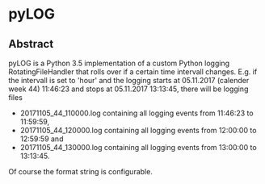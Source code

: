 # pyLOG

## Abstract

pyLOG is a Python 3.5 implementation of a custom Python logging RotatingFileHandler that rolls over if a certain
time intervall changes. E.g. if the intervall is set to 'hour' and the logging starts at 05.11.2017
(calender week 44) 11:46:23 and stops at 05.11.2017 13:13:45, there will be logging files
* 20171105_44_110000.log containing all logging events from 11:46:23 to 11:59:59,
* 20171105_44_120000.log containing all logging events from 12:00:00 to 12:59:59 and
* 20171105_44_130000.log containing all logging events from 13:00:00 to 13:13:45.

Of course the format string is configurable.
